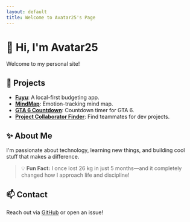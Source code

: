 ```yaml
---
layout: default
title: Welcome to Avatar25's Page
---
```


# 👋 Hi, I'm Avatar25

Welcome to my personal site!

## 🚀 Projects

- **[Fuyu](https://github.com/avatar25/Fuyu)**: A local-first budgeting app.
- **[MindMap](https://github.com/avatar25/mindmap)**: Emotion-tracking mind map.
- **[GTA 6 Countdown](https://github.com/avatar25/gta6countdown)**: Countdown timer for GTA 6.
- **[Project Collaborator Finder](https://github.com/avatar25/Project-Collaborator-Finder)**: Find teammates for dev projects.

## ✨ About Me

I'm passionate about technology, learning new things, and building cool stuff that makes a difference.

> 💡 **Fun Fact:** I once lost 26 kg in just 5 months—and it completely changed how I approach life and discipline!

## 📫 Contact

Reach out via [GitHub](https://github.com/avatar25) or open an issue!
